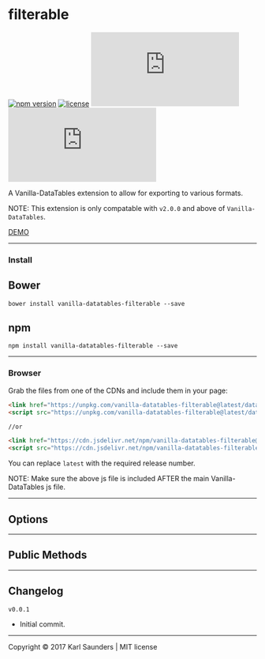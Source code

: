 # filterable
[![npm version](https://badge.fury.io/js/vanilla-datatables-filterable.svg)](https://badge.fury.io/js/vanilla-datatables-filterable) [![license](https://img.shields.io/github/license/mashape/apistatus.svg)](https://github.com/Mobius1/filterable/blob/master/LICENSE) ![](http://img.badgesize.io/Mobius1/filterable/master/datatable.filterable.min.js) ![](http://img.badgesize.io/Mobius1/filterable/master/datatable.filterable.min.js?compression=gzip&label=gzipped)

A Vanilla-DataTables extension to allow for exporting to various formats.

NOTE: This extension is only compatable with `v2.0.0` and above of `Vanilla-DataTables`.

[DEMO](https://s.codepen.io/Mobius1/debug/VMQEzw)

---

### Install

## Bower
```
bower install vanilla-datatables-filterable --save
```

## npm
```
npm install vanilla-datatables-filterable --save
```

---

### Browser

Grab the files from one of the CDNs and include them in your page:

```html
<link href="https://unpkg.com/vanilla-datatables-filterable@latest/datatable.filterable.min.css" rel="stylesheet" type="text/css">
<script src="https://unpkg.com/vanilla-datatables-filterable@latest/datatable.filterable.min.js" type="text/javascript"></script>

//or

<link href="https://cdn.jsdelivr.net/npm/vanilla-datatables-filterable@latest/datatable.filterable.min.css" rel="stylesheet" type="text/css">
<script src="https://cdn.jsdelivr.net/npm/vanilla-datatables-filterable@latest/datatable.filterable.min.js" type="text/javascript"></script>
```

You can replace `latest` with the required release number.

NOTE: Make sure the above js file is included AFTER the main Vanilla-DataTables js file.

---

## Options

---

## Public Methods


---

## Changelog

`v0.0.1`
* Initial commit.


---

Copyright © 2017 Karl Saunders | MIT license

